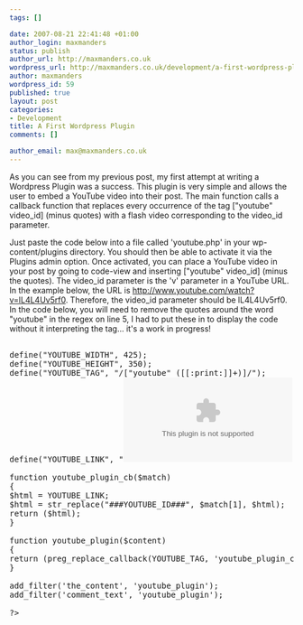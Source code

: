 ```yaml
--- 
tags: []

date: 2007-08-21 22:41:48 +01:00
author_login: maxmanders
status: publish
author_url: http://maxmanders.co.uk
wordpress_url: http://maxmanders.co.uk/development/a-first-wordpress-plugin/
author: maxmanders
wordpress_id: 59
published: true
layout: post
categories: 
- Development
title: A First Wordpress Plugin
comments: []

author_email: max@maxmanders.co.uk
---
```

As you can see from my previous post, my first attempt at writing a Wordpress Plugin was a success.  This plugin is very simple and allows the user to embed a YouTube video into their post.  The main function calls a callback function that replaces every occurrence of the tag ["youtube" video_id] (minus quotes) with a flash video corresponding to the video_id parameter.

Just paste the code below into a file called 'youtube.php' in your wp-content/plugins directory. You should then be able to activate it via the Plugins admin option.  Once activated, you can place a YouTube video in your post by going to code-view and inserting  ["youtube" video_id] (minus the quotes). The video_id parameter is the 'v' parameter in a YouTube URL. In the example below, the URL is http://www.youtube.com/watch?v=lL4L4Uv5rf0.  Therefore, the video_id parameter should be lL4L4Uv5rf0.  In the code below, you will need to remove the quotes around the word "youtube" in the regex on line 5, I had to put these in to display the code without it interpreting the tag... it's a work in progress!
<pre lang="php">

define("YOUTUBE_WIDTH", 425);
define("YOUTUBE_HEIGHT", 350);
define("YOUTUBE_TAG", "/["youtube" ([[:print:]]+)]/");
define("YOUTUBE_LINK", "<object type="\" data="\" height="\" width="\">
<param name="\" value="\"></param></object>");

function youtube_plugin_cb($match)
{
$html = YOUTUBE_LINK;
$html = str_replace("###YOUTUBE_ID###", $match[1], $html);
return ($html);
}

function youtube_plugin($content)
{
return (preg_replace_callback(YOUTUBE_TAG, 'youtube_plugin_cb', $content));
}

add_filter('the_content', 'youtube_plugin');
add_filter('comment_text', 'youtube_plugin');

?></pre>
